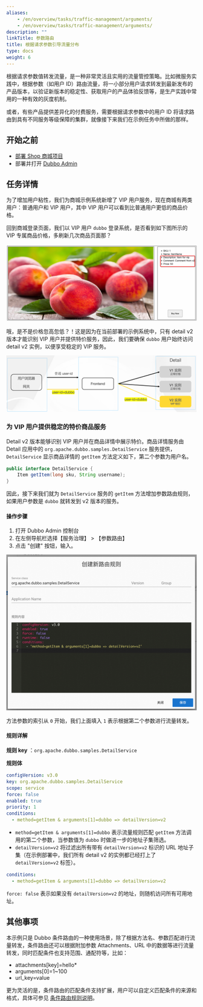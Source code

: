 ```yaml
---
aliases:
    - /en/overview/tasks/traffic-management/arguments/
    - /en/overview/tasks/traffic-management/arguments/
description: ""
linkTitle: 参数路由
title: 根据请求参数引导流量分布
type: docs
weight: 6
---
```




根据请求参数值转发流量，是一种非常灵活且实用的流量管控策略。比如微服务实践中，根据参数（如用户 ID）路由流量，将一小部分用户请求转发到最新发布的产品版本，以验证新版本的稳定性、获取用户的产品体验反馈等，是生产实践中常用的一种有效的灰度机制。

或者，有些产品提供差异化的付费服务，需要根据请求参数中的用户 ID 将请求路由到具有不同服务等级保障的集群，就像接下来我们在示例任务中所做的那样。

## 开始之前

* [部署 Shop 商城项目](../#部署商场系统)
* 部署并打开 [Dubbo Admin](../.././../reference/admin/architecture/)

## 任务详情

为了增加用户粘性，我们为商城示例系统新增了 VIP 用户服务，现在商城有两类用户：普通用户和 VIP 用户，其中 VIP 用户可以看到比普通用户更低的商品价格。

回到商城登录页面，我们以 VIP 用户 `dubbo` 登录系统，是否看到如下图所示的 VIP 专属商品价格，多刷新几次商品页面那？

![arguments1](/imgs/v3/tasks/arguments/arguments1.png)

哦，是不是价格忽高忽低？！这是因为在当前部署的示例系统中，只有 detail v2 版本才能识别 VIP 用户并提供特价服务，因此，我们要确保 `dubbo` 用户始终访问 detail v2 实例，以便享受稳定的 VIP 服务。

![arguments2](/imgs/v3/tasks/arguments/arguments2.png)

### 为 VIP 用户提供稳定的特价商品服务

Detail v2 版本能够识别 VIP 用户并在商品详情中展示特价。商品详情服务由 Detail 应用中的 `org.apache.dubbo.samples.DetailService` 服务提供，`DetailService` 显示商品详情的 `getItem` 方法定义如下，第二个参数为用户名。

```java
public interface DetailService {
    Item getItem(long sku, String username);
}
```

因此，接下来我们就为 `DetailService` 服务的 `getItem` 方法增加参数路由规则，如果用户参数是 `dubbo` 就转发到 v2 版本的服务。

#### 操作步骤
1. 打开 Dubbo Admin 控制台
2. 在左侧导航栏选择【服务治理】 > 【参数路由】
3. 点击 "创建" 按钮，输入。

![Admin 参数路由设置截图](/imgs/v3/tasks/arguments/arguments_admin.png)

方法参数的索引从 `0` 开始，我们上面填入 `1` 表示根据第二个参数进行流量转发。

#### 规则详解

**规则 key** ：`org.apache.dubbo.samples.DetailService`

**规则体**
```yaml
configVersion: v3.0
key: org.apache.dubbo.samples.DetailService
scope: service
force: false
enabled: true
priority: 1
conditions:
  - method=getItem & arguments[1]=dubbo => detailVersion=v2
```

* `method=getItem & arguments[1]=dubbo` 表示流量规则匹配 `getItem` 方法调用的第二个参数，当参数值为 `dubbo` 时做进一步的地址子集筛选。
* `detailVersion=v2` 将过滤出所有带有 `detailVersion=v2` 标识的 URL 地址子集（在示例部署中，我们所有 detail v2 的实例都已经打上了 `detailVersion=v2` 标签）。

```yaml
conditions:
  - method=getItem & arguments[1]=dubbo => detailVersion=v2
```

`force: false` 表示如果没有 `detailVersion=v2` 的地址，则随机访问所有可用地址。

## 其他事项
本示例只是 Dubbo 条件路由的一种使用场景，除了根据方法名、参数匹配进行流量转发，条件路由还可以根据附加参数 Attachments、URL 中的数据等进行流量转发，同时匹配条件也支持范围、通配符等，比如：
* attachments[key]=hello*
* arguments[0]=1~100
* url_key=value

更为灵活的是，条件路由的匹配条件支持扩展，用户可以自定义匹配条件的来源和格式，具体可参见 [条件路由规则说明](/en/overview/core-features/traffic/condition-rule/)。
